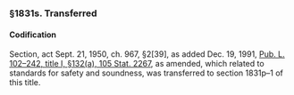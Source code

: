 ### §1831s. Transferred ###

#### Codification ####

Section, act Sept. 21, 1950, ch. 967, §2[39], as added Dec. 19, 1991, [Pub. L. 102–242, title I, §132(a), 105 Stat. 2267](/statviewer.htm?volume=105&page=2267), as amended, which related to standards for safety and soundness, was transferred to section 1831p–1 of this title.